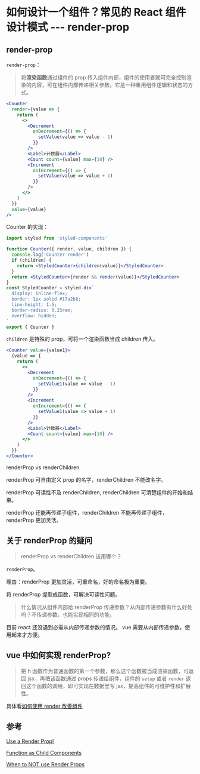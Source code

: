 # 如何设计一个组件？常见的 React 组件设计模式 --- render-prop

<!-- vs HOC -->

## render-prop

`render-prop`：

> 将**渲染函数**通过组件的 prop 传入组件内部，组件的使用者就可完全控制渲染的内容，可在组件内部传递相关参数。它是一种重用组件逻辑和状态的方式。

```jsx
<Counter
  render={value => {
    return (
      <>
        <Decrement
          onDecrement={() => {
            setValue(value => value - 1)
          }}
        />
        <Label>计数器</Label>
        <Count count={value} max={10} />
        <Increment
          onIncrement={() => {
            setValue(value => value + 1)
          }}
        />
      </>
    )
  }}
  value={value}
/>
```

Counter 的实现：

```jsx
import styled from 'styled-components'

function Counter({ render, value, children }) {
  console.log('Counter render')
  if (children) {
    return <StyledCounter>{children(value)}</StyledCounter>
  }
  return <StyledCounter>{render && render(value)}</StyledCounter>
}
const StyledCounter = styled.div`
  display: inline-flex;
  border: 1px solid #17a2b8;
  line-height: 1.5;
  border-radius: 0.25rem;
  overflow: hidden;
`
export { Counter }
```

`children` 是特殊的 prop，可将一个渲染函数当成 children 传入。

```jsx
<Counter value={value1}>
  {value => {
    return (
      <>
        <Decrement
          onDecrement={() => {
            setValue1(value => value - 1)
          }}
        />
        <Increment
          onIncrement={() => {
            setValue1(value => value + 1)
          }}
        />
        <Label>计数器</Label>
        <Count count={value} max={10} />
      </>
    )
  }}
</Counter>
```

renderProp vs renderChildren

renderProp 可自由定义 prop 的名字，renderChildren 不能改名字。

renderProp 可读性不及 renderChildren, renderChildren 可清楚组件的开始和结束。

renderProp 还能再传递子组件，renderChildren 不能再传递子组件，renderProp 更加灵活。

## 关于 renderProp 的疑问

> renderProp vs renderChildren 该用哪个？

`renderProp`。

理由：renderProp 更加灵活，可重命名，好的命名极为重要。

将 renderProp 提取成函数，可解决可读性问题。

<!-- > renderProp 性能会变差吗？ -->

<!-- FIXME -->

> 什么情况从组件内部给 renderProp 传递参数？从内部传递参数有什么好处吗？不传递参数，也能实现相同的功能。

目前 react 还没遇到必需从内部传递参数的情况。 vue 需要从内部传递参数，使用起来才方便。

<!-- FIXME -->

<!-- > props getter 并没有解决属性被覆盖的问题。 -->

<!-- FIXME -->

<!--
## HOC

高阶组件：接收一个组件作为参数，返回一个新组件的函数，是一种重用逻辑的方方式。

```jsx
import { useState } from 'react'
import { CounterWith } from './Counter'
import { Count, Increment, Decrement, Label } from './components'

function InnerComponent({ onIncrement, onDecrement, value, max = 10, text = '计数器' }) {
  return (
    <>
      <Increment onIncrement={onIncrement} />
      <Label>{text}</Label>
      <Count count={value} max={max} />
      <Decrement onDecrement={onDecrement} />
    </>
  )
}

function Counter() {
  const [value, setValue] = useState(0)
  return CounterWith(InnerComponent, {
    value,
    onIncrement: () => {
      setValue(value => value + 1)
    },
    onDecrement: () => {
      setValue(value => Math.max(0, value - 1))
    },
  })
}

export default Counter
```

HOC 的问题：

1. 不直接：会不知道 props 来自哪儿。
2. 命令冲突：两个高阶组件使用相同的 prop,容易冲突。
3. 静态组合，不是很明白静态组合的问题。

## renderProp vs HOC

它们都能解决逻辑重用问题，renderProp 不存在 HOC 的问题，更加灵活，我更喜欢使用 renderProp
。

 -->

## vue 中如何实现 renderProp?

> 把 h 函数作为普通函数的第一个参数，那么这个函数被当成渲染函数，可返回 jsx，再把该函数通过 props 传递给组件，组件的 `setup` 或者 `render` 返回这个函数的调用，即可实现在数据里写 jsx，提高组件的可维护性和扩展性。

具体看[如何使用 render 改善组件](https://jackchoumine.github.io/vue2/%E5%A6%82%E4%BD%95%E4%BD%BF%E7%94%A8render%E5%87%BD%E6%95%B0%E5%B0%81%E8%A3%85%E9%AB%98%E6%89%A9%E5%B1%95%E7%9A%84%E7%BB%84%E4%BB%B6.html#%E5%A6%82%E4%BD%95%E4%BD%BF%E7%94%A8-render-%E6%94%B9%E5%96%84%E7%BB%84%E4%BB%B6)

## 参考

[Use a Render Prop!](https://medium.com/@mjackson/use-a-render-prop-50de598f11ce)

[Function as Child Components](https://medium.com/merrickchristensen/function-as-child-components-5f3920a9ace9)

[When to NOT use Render Props](https://kentcdodds.com/blog/when-to-not-use-render-props)
